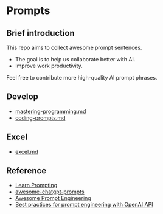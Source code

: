 # Prompts

## Brief introduction

This repo aims to collect awesome prompt sentences.


* The goal is to help us collaborate better with AI.
* Improve work productivity.


Feel free to contribute more high-quality AI prompt phrases.


## Develop
 
 * [mastering-programming.md](./mastering-programming.md)
 * [coding-prompts.md](./coding-prompts.md)

## Excel

 * [excel.md](./excel.md)



## Reference

* [Learn Prompting](https://learnprompting.org/zh-Hans/docs/intro)
* [awesome-chatgpt-prompts](https://github.com/f/awesome-chatgpt-prompts)
* [Awesome Prompt Engineering](https://github.com/promptslab/Awesome-Prompt-Engineering#books)
* [Best practices for prompt engineering with OpenAI API](https://help.openai.com/en/articles/6654000-best-practices-for-prompt-engineering-with-openai-api)
